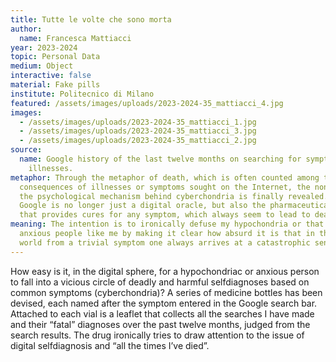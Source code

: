```yaml
---
title: Tutte le volte che sono morta
author:
  name: Francesca Mattiacci
year: 2023-2024
topic: Personal Data
medium: Object
interactive: false
material: Fake pills
institute: Politecnico di Milano
featured: /assets/images/uploads/2023-2024-35_mattiacci_4.jpg
images:
  - /assets/images/uploads/2023-2024-35_mattiacci_1.jpg
  - /assets/images/uploads/2023-2024-35_mattiacci_3.jpg
  - /assets/images/uploads/2023-2024-35_mattiacci_2.jpg
source:
  name: Google history of the last twelve months on searching for symptoms and
    illnesses.
metaphor: Through the metaphor of death, which is often counted among the
  consequences of illnesses or symptoms sought on the Internet, the nonsense of
  the psychological mechanism behind cyberchondria is finally revealed. Doctor
  Google is no longer just a digital oracle, but also the pharmaceutical company
  that provides cures for any symptom, which always seem to lead to death.
meaning: The intention is to ironically defuse my hypochondria or that of
  anxious people like me by making it clear how absurd it is that in the digital
  world from a trivial symptom one always arrives at a catastrophic sentence.
---
```

How easy is it, in the digital sphere, for a hypochondriac or anxious person to fall into a vicious circle of deadly and harmful selfdiagnoses based on common symptoms (cyberchondria)? A series of medicine bottles has been devised, each named after the symptom entered in the Google search bar. Attached to each vial is a leaflet that collects all the searches I have made and their “fatal” diagnoses over the past twelve months, judged from the search results. The drug ironically tries to draw attention to the issue of digital selfdiagnosis and “all the times I’ve died”.